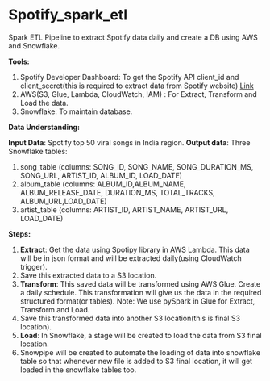 # Spotify_spark_etl
Spark ETL Pipeline to extract Spotify data daily and create a DB using AWS and Snowflake.

**Tools:**
1. Spotify Developer Dashboard: To get the Spotify API client_id and client_secret(this is required to extract data from Spotify website) [Link](https://developer.spotify.com/dashboard)
2. AWS(S3, Glue, Lambda, CloudWatch, IAM) : For Extract, Transform and Load the data.
3. Snowflake: To maintain database.

**Data Understanding:**

**Input Data**: Spotify top 50 viral songs in India region.
**Output data**: Three Snowflake tables:
1. song_table (columns: SONG_ID, SONG_NAME, SONG_DURATION_MS, SONG_URL, ARTIST_ID, ALBUM_ID, LOAD_DATE)
2. album_table (columns: ALBUM_ID,ALBUM_NAME, ALBUM_RELEASE_DATE, DURATION_MS, TOTAL_TRACKS, ALBUM_URL,LOAD_DATE)
3. artist_table (columns: ARTIST_ID, ARTIST_NAME, ARTIST_URL, LOAD_DATE)

**Steps:**
1. **Extract**: Get the data using Spotipy library in AWS Lambda. This data will be in json format and will be extracted daily(using CloudWatch trigger).
2. Save this extracted data to a S3 location.
3. **Transform**: This saved data will be transformed using AWS Glue. Create a daily schedule. This transformation will give us the data in the required structured format(or tables).
Note: We use pySpark in Glue for Extract, Transform and Load. 
4. Save this transformed data into another S3 location(this is final S3 location).
5. **Load**: In Snowflake, a stage will be created to load the data from S3 final location.
6. Snowpipe will be created to automate the loading of data into snowflake table so that whenever new file is added to S3 final location, it will get loaded in the snowflake tables too.
   
